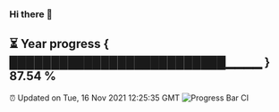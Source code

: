 ### Hi there 👋
⏳ Year progress { ██████████████████████████▁▁▁▁ } 87.54 %
---
⏰ Updated on Tue, 16 Nov 2021 12:25:35 GMT
![Progress Bar CI](https://github.com/liununu/liununu/workflows/Progress%20Bar%20CI/badge.svg)
